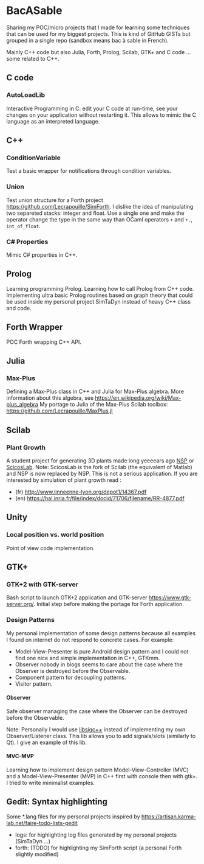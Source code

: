 # BacASable

Sharing my POC/micro projects that I made for learning some techniques that can be used
for my biggest projects. This is kind of GitHub GISTs but grouped in a single repo (sandbox
means bac à sable in French).

Mainly C++ code but also Julia, Forth, Prolog, Scilab, GTK+ and C code ... some related to C++.

## C code

### AutoLoadLib

Interactive Programming in C: edit your C code at run-time, see your changes on
your application without restarting it. This allows to mimic the C language as
an interpreted language.

## C++

### ConditionVariable

Test a basic wrapper for notifications through condition variables.

### Union

Test union structure for a Forth project https://github.com/Lecrapouille/SimForth. I dislike the idea of manipulating two separeted stacks: integer and float. Use a single one and make the operator change the type in the same way than OCaml operators `+` and `+.`, `int_of_float`.

### C# Properties

Mimic C# properties in C++.

## Prolog

Learning programming Prolog. Learning how to call Prolog from C++ code. Implementing ultra basic Prolog routines based
on graph theory that could be used inside my personal project SimTaDyn instead of heavy C++ class and code.

## Forth Wrapper

POC Forth wrapping C++ API.

## Julia

### Max-Plus

Defining a Max-Plus class in C++ and Julia for Max-Plus algebra.
More information about this algebra, see https://en.wikipedia.org/wiki/Max-plus_algebra
My portage to Julia of the Max-Plus Scilab toolbox: https://github.com/Lecrapouille/MaxPlus.jl

## Scilab

### Plant Growth

A student project for generating 3D plants made long yeeeears ago [NSP](https://cermics.enpc.fr/~jpc/nsp-tiddly/mine.html) or [ScicosLab](http://www.scicoslab.org/). Note: ScicosLab is the fork of Scilab (the equivalent of Matlab) and NSP is now replaced by NSP. This is not a serious application. If you are interested by simulation of plant growth read :
* (fr) http://www.linneenne-lyon.org/depot1/14367.pdf
* (en) https://hal.inria.fr/file/index/docid/71706/filename/RR-4877.pdf

## Unity

### Local position vs. world position

Point of view code implementation.

## GTK+

### GTK+2 with GTK-server

Bash script to launch GTK+2 application and GTK-server https://www.gtk-server.org/. Initial step before making the portage for Forth application.

### Design Patterns

My personal implementation of some design patterns because all examples I found
on internet do not respond to concrete cases. For example:
- Model-View-Presenter is pure Android design pattern and I could not find one
  nice and simple implementation in C++, GTKmm.
- Observer nobody in blogs seems to care about the case where the Observer is
  destroyed before the Observable.
- Component pattern for decoupling patterns.
- Visitor pattern.

#### Observer

Safe observer managing the case where the Observer can be destroyed before the
Observable.

Note: Personally I would use [libsigc++](https://developer.gnome.org/libsigc++-tutorial/stable/index.html)
instead of implementing my own Observer/Listener class. This lib allows you to
add signals/slots (similarly to Qt). I give an example of this lib.

#### MVC-MVP

Learning how to implement design pattern Model-View-Controller (MVC) and a
Model-View-Presenter (MVP) in C++ first with console then with gtk+.
I tried to write minimalist examples.

## Gedit: Syntax highlighting

Some *.lang files for my personal projects inspired by https://artisan.karma-lab.net/faire-todo-lists-gedit
- logs: for highlighting log files generated by my personal projects (SimTaDyn ...)
- forth: (TODO) for highlighting my SimForth script (a personal Forth slightly modified)
